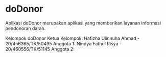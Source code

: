 # doDonor

Aplikasi doDonor merupakan aplikasi yang memberikan layanan informasi pendonoran darah.

Kelompok doDonor
Ketua Kelompok: Hafizha Ulinnuha Ahmad - 20/456365/TK/50495
Anggota 1: Nindya Fathul Risya - 20/460556/TK/51145
Anggota 2:
